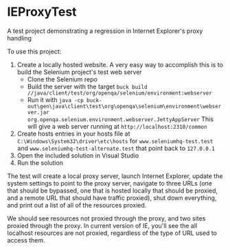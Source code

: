 # IEProxyTest
A test project demonstrating a regression in Internet Explorer's proxy handling

To use this project:

1. Create a locally hosted website. A very easy way to accomplish this is to build
   the Selenium project's test web server
   * Clone the Selenium repo
   * Build the server with the target `buck build //java/client/test/org/openqa/selenium/environment:webserver`
   * Run it with `java -cp buck-out\gen\java\client\test\org\openqa\selenium\environment\webserver.jar org.openqa.selenium.environment.webserver.JettyAppServer`
   This will give a web server running at `http://localhost:2310/common`
2. Create hosts entries in your hosts file at `C:\Windows\System32\driver\etc\hosts` for
   `www.seleniumhq-test.test` and `www.seleniumhq-test-alternate.test` that point back to `127.0.0.1`
3. Open the included solution in Visual Studio
4. Run the solution

The test will create a local proxy server, launch Internet Explorer, update the system settings
to point to the proxy server, navigate to three URLs (one that should be bypassed, one that is 
hosted locally that should be proxied, and a remote URL that should have traffic proxied), shut
down everything, and print out a list of all of the resources proxied.

We should see resources not proxied through the proxy, and two sites proxied through the proxy.
In current version of IE, you'll see the all localhost resources are not proxied, regardless of
the type of URL used to access them.
